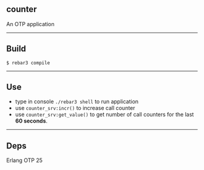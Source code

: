 ## counter

An OTP application

---

## Build

    $ rebar3 compile

---

## Use

* type in console `./rebar3 shell` to run application
* use `counter_srv:incr()` to increase call counter
* use `counter_srv:get_value()` to get number of call counters for the last  **60 seconds**.

---

## Deps

Erlang OTP 25


